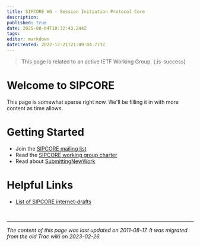```yaml
---
title: SIPCORE WG - Session Initiation Protocol Core
description: 
published: true
date: 2025-08-04T18:32:43.244Z
tags: 
editor: markdown
dateCreated: 2022-12-21T21:49:04.773Z
---
```


> This page is related to an active IETF Working Group.
{.is-success}
# Welcome to SIPCORE 
This page is somewhat sparse right now. We'll be filling it in with more content as time allows.

# Getting Started
- Join the [SIPCORE mailing list](https://www.ietf.org/mailman/listinfo/sipcore)
- Read the [SIPCORE working group charter](https://datatracker.ietf.org/wg/sipcore/charter/)
- Read about [SubmittingNewWork](/group/sipcore/SubmittingNewWork)
# Helpful Links
- [List of SIPCORE internet-drafts](https://datatracker.ietf.org/group/sipcore/documents/)


&nbsp;
&nbsp;
&nbsp;

---

*The content of this page was last updated on 2011-08-17. It was migrated from the old Trac wiki on 2023-02-26.*